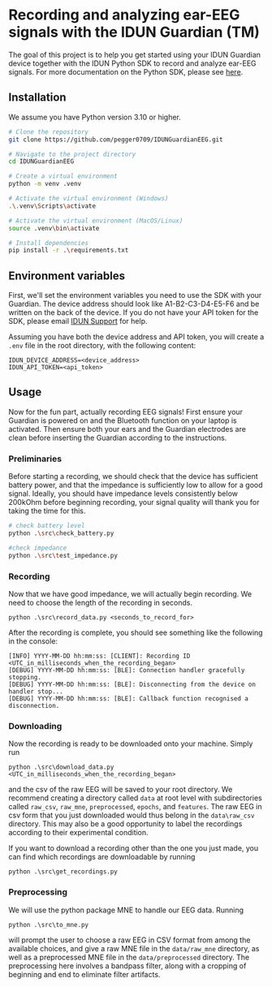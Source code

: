 # Recording and analyzing ear-EEG signals with the IDUN Guardian (TM)

The goal of this project is to help you get started using your IDUN Guardian device together with the IDUN Python SDK to record and analyze ear-EEG signals. For more documentation on the Python SDK, please see [here](https://sdk-docs.idunguardian.com/index.html).

## Installation

We assume you have Python version 3.10 or higher.

```bash
# Clone the repository
git clone https://github.com/pegger0709/IDUNGuardianEEG.git

# Navigate to the project directory
cd IDUNGuardianEEG

# Create a virtual environment 
python -m venv .venv

# Activate the virtual environment (Windows)
.\.venv\Scripts\activate

# Activate the virtual environment (MacOS/Linux)
source .venv\bin\activate

# Install dependencies
pip install -r .\requirements.txt
```

## Environment variables
First, we'll set the environment variables you need to use the SDK with your Guardian. The device address should look like A1-B2-C3-D4-E5-F6 and be written on the back of the device. If you do not have your API token for the SDK, please email [IDUN Support](mailto:support@iduntechnologies.com) for help.

Assuming you have both the device address and API token, you will create a `.env` file in the root directory, with the following content:

```
IDUN_DEVICE_ADDRESS=<device_address>
IDUN_API_TOKEN=<api_token>
```

## Usage 
Now for the fun part, actually recording EEG signals! First ensure your Guardian is powered on and the Bluetooth function on your laptop is activated. Then ensure both your ears and the Guardian electrodes are clean before inserting the Guardian according to the instructions.

### Preliminaries
Before starting a recording, we should check that the device has sufficient battery power, and that the impedance is sufficiently low to allow for a good signal. Ideally, you should have impedance levels consistently below 200kOhm before beginning recording, your signal quality will thank you for taking the time for this.

```bash
# check battery level
python .\src\check_battery.py

#check impedance
python .\src\test_impedance.py
```
### Recording
Now that we have good impedance, we will actually begin recording. We need to choose the length of the recording in seconds.

```
python .\src\record_data.py <seconds_to_record_for>
```
After the recording is complete, you should see something like the following in the console:
```
[INFO] YYYY-MM-DD hh:mm:ss: [CLIENT]: Recording ID <UTC_in_milliseconds_when_the_recording_began>
[DEBUG] YYYY-MM-DD hh:mm:ss: [BLE]: Connection handler gracefully stopping.
[DEBUG] YYYY-MM-DD hh:mm:ss: [BLE]: Disconnecting from the device on handler stop...
[DEBUG] YYYY-MM-DD hh:mm:ss: [BLE]: Callback function recognised a disconnection.
```
### Downloading
Now the recording is ready to be downloaded onto your machine. Simply run

```
python .\src\download_data.py <UTC_in_milliseconds_when_the_recording_began>
```
and the csv of the raw EEG will be saved to your root directory. We recommend creating a directory called `data` at root level with subdirectories called `raw_csv`, `raw_mne`, `preprocessed`, `epochs`, and `features`. The raw EEG in csv form that you just downloaded would thus belong in the `data\raw_csv` directory. This may also be a good opportunity to label the recordings according to their experimental condition.

If you want to download a recording other than the one you just made, you can find which recordings are downloadable by running
```
python .\src\get_recordings.py
```
### Preprocessing
We will use the python package MNE to handle our EEG data. Running 
```
python .\src\to_mne.py
```
will prompt the user to choose a raw EEG in CSV format from among the available choices, and give a raw MNE file in the `data/raw_mne` directory, as well as a preprocessed MNE file in the `data/preprocessed` directory. The preprocessing here involves a bandpass filter, along with a cropping of beginning and end to eliminate filter artifacts.
